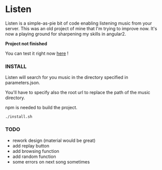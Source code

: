 # Listen
Listen is a simple-as-pie bit of code enabling listening music from your server.
This was an old project of mine that I'm trying to improve now.
It's now a playing ground for sharpening my skills in angular2.

**Project not finished**

You can test it right now [here](http://nibou.eu/listen) !

### INSTALL

Listen will search for you music in the directory specified in parameters.json.

You'll have to specify also the root url to replace the path of the music directory.

npm is needed to build the project.
```
./install.sh
```

### TODO
- rework design (material would be great)
- add replay button
- add browsing function
- add random function
- some errors on next song sometimes
